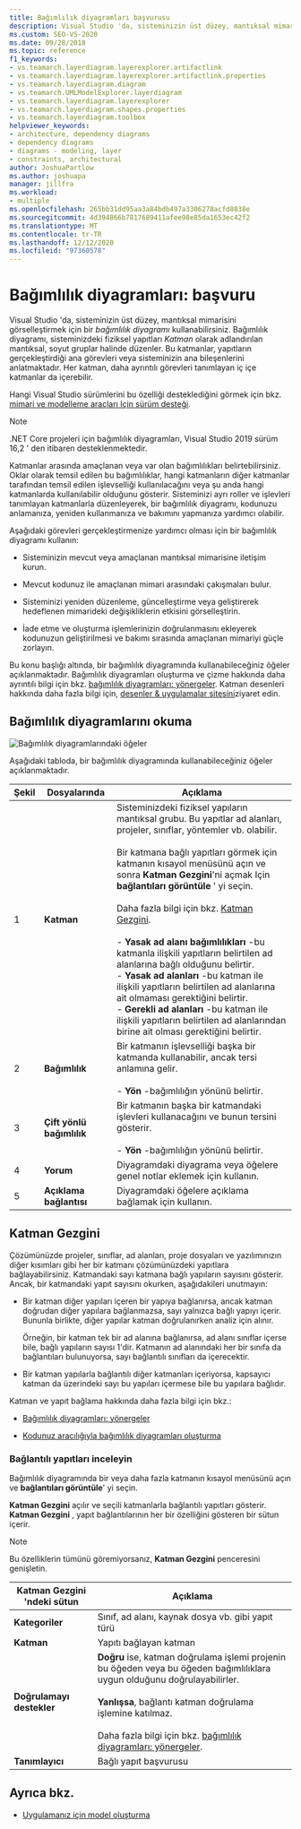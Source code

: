 ```yaml
---
title: Bağımlılık diyagramları başvurusu
description: Visual Studio 'da, sisteminizin üst düzey, mantıksal mimarisini görselleştirmek için bir bağımlılık diyagramı kullanabileceğinizi öğrenin.
ms.custom: SEO-VS-2020
ms.date: 09/28/2018
ms.topic: reference
f1_keywords:
- vs.teamarch.layerdiagram.layerexplorer.artifactlink
- vs.teamarch.layerdiagram.layerexplorer.artifactlink.properties
- vs.teamarch.layerdiagram.diagram
- vs.teamarch.UMLModelExplorer.layerdiagram
- vs.teamarch.layerdiagram.layerexplorer
- vs.teamarch.layerdiagram.shapes.properties
- vs.teamarch.layerdiagram.toolbox
helpviewer_keywords:
- architecture, dependency diagrams
- dependency diagrams
- diagrams - modeling, layer
- constraints, architectural
author: JoshuaPartlow
ms.author: joshuapa
manager: jillfra
ms.workload:
- multiple
ms.openlocfilehash: 265bb31dd95aa3a84bdb497a3306278acfd8838e
ms.sourcegitcommit: 4d394866b7817689411afee98e85da1653ec42f2
ms.translationtype: MT
ms.contentlocale: tr-TR
ms.lasthandoff: 12/12/2020
ms.locfileid: "97360578"
---
```

# <a name="dependency-diagrams-reference"></a>Bağımlılık diyagramları: başvuru

Visual Studio 'da, sisteminizin üst düzey, mantıksal mimarisini görselleştirmek için bir *bağımlılık diyagramı* kullanabilirsiniz. Bağımlılık diyagramı, sisteminizdeki fiziksel yapıtları *Katman* olarak adlandırılan mantıksal, soyut gruplar halinde düzenler. Bu katmanlar, yapıtların gerçekleştirdiği ana görevleri veya sisteminizin ana bileşenlerini anlatmaktadır. Her katman, daha ayrıntılı görevleri tanımlayan iç içe katmanlar da içerebilir.

Hangi Visual Studio sürümlerini bu özelliği desteklediğini görmek için bkz. [mimari ve modelleme araçları Için sürüm desteği](../modeling/what-s-new-for-design-in-visual-studio.md#VersionSupport).

> [!NOTE]
> .NET Core projeleri için bağımlılık diyagramları, Visual Studio 2019 sürüm 16,2 ' den itibaren desteklenmektedir.

Katmanlar arasında amaçlanan veya var olan bağımlılıkları belirtebilirsiniz. Oklar olarak temsil edilen bu bağımlılıklar, hangi katmanların diğer katmanlar tarafından temsil edilen işlevselliği kullanılacağını veya şu anda hangi katmanlarda kullanılabilir olduğunu gösterir. Sisteminizi ayrı roller ve işlevleri tanımlayan katmanlarla düzenleyerek, bir bağımlılık diyagramı, kodunuzu anlamanıza, yeniden kullanmanıza ve bakımını yapmanıza yardımcı olabilir.

Aşağıdaki görevleri gerçekleştirmenize yardımcı olması için bir bağımlılık diyagramı kullanın:

- Sisteminizin mevcut veya amaçlanan mantıksal mimarisine iletişim kurun.

- Mevcut kodunuz ile amaçlanan mimari arasındaki çakışmaları bulur.

- Sisteminizi yeniden düzenleme, güncelleştirme veya geliştirerek hedeflenen mimarideki değişikliklerin etkisini görselleştirin.

- İade etme ve oluşturma işlemlerinizin doğrulanmasını ekleyerek kodunuzun geliştirilmesi ve bakımı sırasında amaçlanan mimariyi güçle zorlayın.

Bu konu başlığı altında, bir bağımlılık diyagramında kullanabileceğiniz öğeler açıklanmaktadır. Bağımlılık diyagramları oluşturma ve çizme hakkında daha ayrıntılı bilgi için bkz. [bağımlılık diyagramları: yönergeler](../modeling/layer-diagrams-guidelines.md). Katman desenleri hakkında daha fazla bilgi için, [desenler & uygulamalar sitesini](https://archive.codeplex.com/?p=apparch)ziyaret edin.

## <a name="reading-dependency-diagrams"></a>Bağımlılık diyagramlarını okuma

![Bağımlılık diyagramlarındaki öğeler](../modeling/media/uml_layerrefreading.png)

Aşağıdaki tabloda, bir bağımlılık diyagramında kullanabileceğiniz öğeler açıklanmaktadır.

|**Şekil**|**Dosyalarında**|**Açıklama**|
|-|-|-|
|1|**Katman**|Sisteminizdeki fiziksel yapıların mantıksal grubu. Bu yapıtlar ad alanları, projeler, sınıflar, yöntemler vb. olabilir.<br /><br /> Bir katmana bağlı yapıtları görmek için katmanın kısayol menüsünü açın ve sonra **Katman Gezgini**'ni açmak Için **bağlantıları görüntüle** ' yi seçin.<br /><br /> Daha fazla bilgi için bkz. [Katman Gezgini](#Explorer).<br /><br /> -   **Yasak ad alanı bağımlılıkları** -bu katmanla ilişkili yapıtların belirtilen ad alanlarına bağlı olduğunu belirtir.<br />-   **Yasak ad alanları** -bu katman ile ilişkili yapıtların belirtilen ad alanlarına ait olmaması gerektiğini belirtir.<br />-   **Gerekli ad alanları** -bu katman ile ilişkili yapıtların belirtilen ad alanlarından birine ait olması gerektiğini belirtir.|
|2|**Bağımlılık**|Bir katmanın işlevselliği başka bir katmanda kullanabilir, ancak tersi anlamına gelir.<br /><br /> -   **Yön** -bağımlılığın yönünü belirtir.|
|3|**Çift yönlü bağımlılık**|Bir katmanın başka bir katmandaki işlevleri kullanacağını ve bunun tersini gösterir.<br /><br /> -   **Yön** -bağımlılığın yönünü belirtir.|
|4|**Yorum**|Diyagramdaki diyagrama veya öğelere genel notlar eklemek için kullanın.|
|5|**Açıklama bağlantısı**|Diyagramdaki öğelere açıklama bağlamak için kullanın.|

## <a name="layer-explorer"></a><a name="Explorer"></a> Katman Gezgini

Çözümünüzde projeler, sınıflar, ad alanları, proje dosyaları ve yazılımınızın diğer kısımları gibi her bir katmanı çözümünüzdeki yapıtlara bağlayabilirsiniz. Katmandaki sayı katmana bağlı yapıların sayısını gösterir. Ancak, bir katmandaki yapıt sayısını okurken, aşağıdakileri unutmayın:

- Bir katman diğer yapıları içeren bir yapıya bağlanırsa, ancak katman doğrudan diğer yapılara bağlanmazsa, sayı yalnızca bağlı yapıyı içerir. Bununla birlikte, diğer yapılar katman doğrulanırken analiz için alınır.

     Örneğin, bir katman tek bir ad alanına bağlanırsa, ad alanı sınıflar içerse bile, bağlı yapıların sayısı 1'dir. Katmanın ad alanındaki her bir sınıfa da bağlantıları bulunuyorsa, sayı bağlantılı sınıfları da içerecektir.

- Bir katman yapılarla bağlantılı diğer katmanları içeriyorsa, kapsayıcı katman da üzerindeki sayı bu yapıları içermese bile bu yapılara bağlıdır.

Katman ve yapıt bağlama hakkında daha fazla bilgi için bkz.:

- [Bağımlılık diyagramları: yönergeler](../modeling/layer-diagrams-guidelines.md)

- [Kodunuz aracılığıyla bağımlılık diyagramları oluşturma](../modeling/create-layer-diagrams-from-your-code.md)

### <a name="examine-the-linked-artifacts"></a>Bağlantılı yapıtları inceleyin

Bağımlılık diyagramında bir veya daha fazla katmanın kısayol menüsünü açın ve **bağlantıları görüntüle**' yi seçin.

**Katman Gezgini** açılır ve seçili katmanlarla bağlantılı yapıtları gösterir. **Katman Gezgini** , yapıt bağlantılarının her bir özelliğini gösteren bir sütun içerir.

> [!NOTE]
> Bu özelliklerin tümünü göremiyorsanız, **Katman Gezgini** penceresini genişletin.

|**Katman Gezgini 'ndeki sütun**|**Açıklama**|
|-|-|
|**Kategoriler**|Sınıf, ad alanı, kaynak dosya vb. gibi yapıt türü|
|**Katman**|Yapıtı bağlayan katman|
|**Doğrulamayı destekler**|**Doğru** ise, katman doğrulama işlemi projenin bu öğeden veya bu öğeden bağımlılıklara uygun olduğunu doğrulayabilirler.<br /><br /> **Yanlışsa**, bağlantı katman doğrulama işlemine katılmaz.<br /><br /> Daha fazla bilgi için bkz. [bağımlılık diyagramları: yönergeler](../modeling/layer-diagrams-guidelines.md).|
|**Tanımlayıcı**|Bağlı yapıt başvurusu|

## <a name="see-also"></a>Ayrıca bkz.

- [Uygulamanız için model oluşturma](../modeling/create-models-for-your-app.md)
